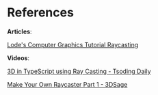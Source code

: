 # References

**Articles**:

[Lode&#39;s Computer Graphics Tutorial Raycasting](https://lodev.org/cgtutor/raycasting.html)

**Videos**:

[3D in TypeScript using Ray Casting - Tsoding Daily](https://www.youtube.com/@TsodingDaily)

[Make Your Own Raycaster Part 1 - 3DSage](https://www.youtube.com/watch?v=gYRrGTC7GtA)

